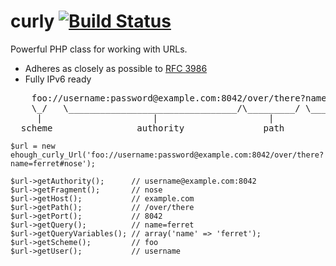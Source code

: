 curly [![Build Status](https://secure.travis-ci.org/ehough/curly.png)](http://travis-ci.org/ehough/curly)
=====

Powerful PHP class for working with URLs.

* Adheres as closely as possible to [RFC 3986](http://www.ietf.org/rfc/rfc3986.txt)
* Fully IPv6 ready

<pre>    foo://username:password@example.com:8042/over/there?name=ferret#nose
    \_/   \________________________________/\_________/ \_________/ \__/
     |                     |                     |           |        |
  scheme                authority               path        query   fragment</pre>

    $url = new ehough_curly_Url('foo://username:password@example.com:8042/over/there?name=ferret#nose');

    $url->getAuthority();      // username@example.com:8042
    $url->getFragment();       // nose
    $url->getHost();           // example.com
    $url->getPath();           // /over/there
    $url->getPort();           // 8042
    $url->getQuery();          // name=ferret
    $url->getQueryVariables(); // array('name' => 'ferret');
    $url->getScheme();         // foo
    $url->getUser();           // username